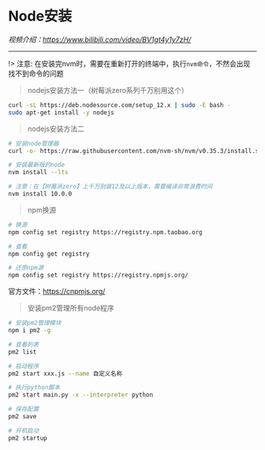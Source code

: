 # Node安装

*视频介绍：https://www.bilibili.com/video/BV1gt4y1y7zH/*

---

!> 注意: 在安装完nvm时，需要在重新打开的终端中，执行`nvm命令`，不然会出现找不到命令的问题

> nodejs安装方法一（树莓派zero系列千万别用这个）
```bash
curl -sL https://deb.nodesource.com/setup_12.x | sudo -E bash -
sudo apt-get install -y nodejs
```

> nodejs安装方法二
```bash
# 安装node管理器
curl -o- https://raw.githubusercontent.com/nvm-sh/nvm/v0.35.3/install.sh | bash

# 安装最新版的node
nvm install --lts

# 注意：在【树莓派zero】上千万别装12及以上版本，需要编译非常浪费时间
nvm install 10.0.0
```


> npm换源

```bash
# 换源
npm config set registry https://registry.npm.taobao.org

# 查看
npm config get registry

# 还原npm源
npm config set registry https://registry.npmjs.org/
```
官方文件：https://cnpmjs.org/

> 安装pm2管理所有node程序

```bash
# 安装pm2管理模块
npm i pm2 -g

# 查看列表
pm2 list

# 启动程序
pm2 start xxx.js --name 自定义名称

# 执行python脚本
pm2 start main.py -x --interpreter python

# 保存配置
pm2 save

# 开机启动
pm2 startup
```